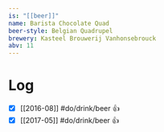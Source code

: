 ```yaml
---
is: "[[beer]]"
name: Barista Chocolate Quad
beer-style: Belgian Quadrupel
brewery: Kasteel Brouwerij Vanhonsebrouck
abv: 11
---
```

# Log
- [x] [[2016-08]] #do/drink/beer 👍
- [x] [[2017-05]] #do/drink/beer 👍
